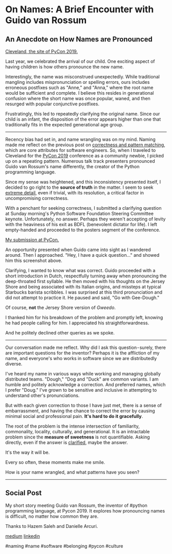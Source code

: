 # On Names: A Brief Encounter with Guido van Rossum
## An Anecdote on How Names are Pronounced

[Cleveland, the site of PyCon 2019.](https://miro.medium.com/max/1400/1*FVxCqDinMKAZfiNNZ_LicQ.jpeg)

Last year, we celebrated the arrival of our child. One exciting aspect of having children is how others pronounce the new name.

Interestingly, the name was misconstrued unexpectedly. While traditional mangling includes mispronunciation or spelling errors, ours includes erroneous postfixes such as "Anne," and "Anna," where the root name would be sufficient and complete. I believe this resides in generational confusion where the short name was once popular, waned, and then resurged with popular conjunctive postfixes.

Frustratingly, this led to repeatedly clarifying the original name. Since our child is an infant, the disposition of the error appears higher than one that traditionally fits in the expected generational age group.

---

Recency bias had set in, and name wrangling was on my mind. Naming made me reflect on the previous post on [correctness and pattern matching](https://medium.com/hackernoon/meta-skills-of-a-software-engineer-bed411f6685e), which are core attributes for software engineers. So, when I traveled to Cleveland for the [PyCon 2019](https://us.pycon.org/2019/about/) conference as a community newbie, I picked up on a repeating pattern. Numerous talk track presenters pronounced Guido van Rossum's name differently, the creator of the Python programming language.

Since my sense was heightened, and this inconsistency presented itself, I decided to go right to the **source of truth** in the matter. I seem to seek [extreme detail](https://medium.com/hackernoon/the-zen-of-motorcycling-and-programming-620907dbab2c), even if trivial, with its resolution, a critical factor in uncompromising correctness.

With a penchant for seeking correctness, I submitted a clarifying question at Sunday morning's Python Software Foundation Steering Committee keynote. Unfortunately, no answer. Perhaps they weren't accepting of levity with the heaviness of his exit as BDFL (benevolent dictator for life). I left empty-handed and proceeded to the posters segment of the conference.

[My submission at PyCon.](https://miro.medium.com/max/1400/1*cJD9VFvt8Pjd8zpcYpfRxg.png)

An opportunity presented when Guido came into sight as I wandered around. Then I approached. "Hey, I have a quick question..." and showed him this screenshot above.

Clarifying, I wanted to know what was correct. Guido proceeded with a short introduction in Dutch, respectfully turning away when pronouncing the deep-throated first syllable. He then moved with his thoughts on the Jersey Shore and being associated with its Italian origins, and missteps at typical Starbucks barista scribbles. I was surprised at this third pronunciation and did not attempt to practice it. He paused and said, "Go with Gee-Dough."

Of course, **not** the Jersey Shore version of *Gweedo*.

I thanked him for his breakdown of the problem and promptly left, knowing he had people calling for him. I appreciated his straightforwardness.

And he politely declined other queries as we spoke.

---

Our conversation made me reflect. Why did I ask this question - surely, there are important questions for the inventor? Perhaps it is the affliction of my name, and everyone's who works in software since we are distributedly diverse.

I've heard my name in various ways while working and managing globally distributed teams. "Dough," "Dog and "Duck" are common variants. I am humble and politely acknowledge a correction. And preferred names, which I prefer "Doug." I've grown to be sensitive and inclusive in attempting to understand other's pronunciations.

But with each given correction to those I have just met, there is a sense of embarrassment, and having the chance to correct the error by causing minimal social and professional pain. **It's hard to do it gracefully**.

The root of the problem is the intense intersection of familiarity, commonality, locality, culturally, and generational. It is an intractable problem since the **measure of sweetness** is not quantifiable. Asking directly, even if the answer is [clarified](https://gvanrossum.github.io/), maybe the answer.

It's the way it will be.

Every so often, these moments make me smile.

How is your name wrangled, and what patterns have you seen?

---

## Social Post

My short story meeting Guido van Rossum, the inventor of #python programming language, at Pycon 2019. It explores how pronouncing names is difficult, no matter how common they are.

Thanks to Hazem Saleh and Danielle Arcuri.

[medium](https://medium.com/an-idea/on-names-a-brief-encounter-with-guido-van-rossum-6c4ff065e86c)
[linkedin](https://www.linkedin.com/pulse/names-brief-encounter-guido-van-rossum-douglas-w-arcuri/)

#naming #name #software #belonging #pycon #culture
